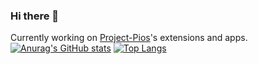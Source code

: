 ### Hi there 👋

Currently working on [Project-Pios](https://github.com/AccessRetrieved/Project-Pios)'s extensions and apps.
<br>
[![Anurag's GitHub stats](https://github-readme-stats.vercel.app/api?username=anuraghazra)](https://github.com/anuraghazra/github-readme-stats)
[![Top Langs](https://github-readme-stats.vercel.app/api/top-langs/?username=AccessRetrieved)](https://github.com/AccessRetrieved)
